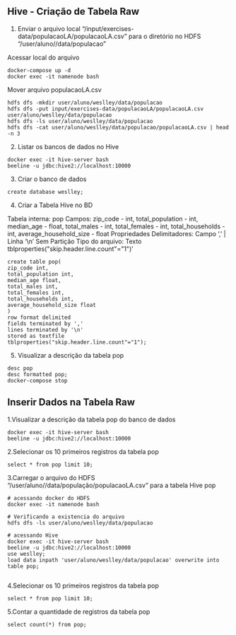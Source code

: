 ## Hive - Criação de Tabela Raw

1. Enviar o arquivo local “/input/exercises-data/populacaoLA/populacaoLA.csv” para o diretório no HDFS “/user/aluno/<nome>/data/populacao”

Acessar local do arquivo
```
docker-compose up -d
docker exec -it namenode bash 
```

Mover arquivo populacaoLA.csv
```
hdfs dfs -mkdir user/aluno/weslley/data/populacao
hdfs dfs -put input/exercises-data/populacaoLA/populacaoLA.csv user/aluno/weslley/data/populacao
hdfs dfs -ls user/aluno/weslley/data/populacao
hdfs dfs -cat user/aluno/weslley/data/populacao/populacaoLA.csv | head -n 3
```


2. Listar os bancos de dados no Hive

```
docker exec -it hive-server bash
beeline -u jdbc:hive2://localhost:10000
```

3. Criar o banco de dados <nome>

```
create database weslley;
```

4. Criar a Tabela Hive no BD <nome>

Tabela interna: pop
Campos:
zip_code - int,
total_population - int,
median_age - float,
total_males - int,
total_females - int,
total_households - int,
average_household_size - float
Propriedades
Delimitadores: Campo ‘,’ | Linha ‘\n’
Sem Partição
Tipo do arquivo: Texto
tblproperties("skip.header.line.count"="1")’


```
create table pop(
zip_code int,
total_population int,
median_age float,
total_males int,
total_females int,
total_households int,
average_household_size float
)
row format delimited
fields terminated by ','
lines terminated by '\n'
stored as textfile
tblproperties("skip.header.line.count"="1");

```

5. Visualizar a descrição da tabela pop
```
desc pop
desc formatted pop;
docker-compose stop
```


## Inserir Dados na Tabela Raw

1.Visualizar a descrição da tabela pop do banco de dados <nome>
```
docker exec -it hive-server bash
beeline -u jdbc:hive2://localhost:10000
```

2.Selecionar os 10 primeiros registros da tabela pop
```
select * from pop limit 10;
```

3.Carregar o arquivo do HDFS “/user/aluno/<nome>/data/população/populacaoLA.csv” para a tabela Hive pop
```
# acessando docker do HDFS
docker exec -it namenode bash 

# Verificando a existencia do arquivo
hdfs dfs -ls user/aluno/weslley/data/populacao

# acessando Hive
docker exec -it hive-server bash
beeline -u jdbc:hive2://localhost:10000
use weslley;
load data inpath 'user/aluno/weslley/data/populacao' overwrite into table pop;


```

4.Selecionar os 10 primeiros registros da tabela pop
```
select * from pop limit 10;
```

5.Contar a quantidade de registros da tabela pop
```
select count(*) from pop;
```
